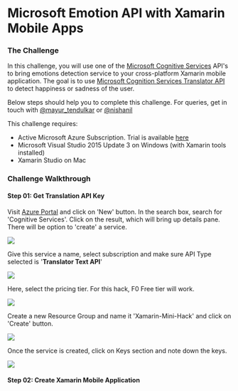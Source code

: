 # Microsoft Emotion API with Xamarin Mobile Apps #

### The Challenge ###

In this challenge, you will use one of the [Microsoft Cognitive Services](https://www.microsoft.com/cognitive-services) API's to bring emotions detection service to your cross-platform Xamarin mobile application. The goal is to use [Microsoft Cognition Services Translator API](https://www.microsoft.com/cognitive-services/en-us/translator-api) to detect happiness or sadness of the user. 

Below steps should help you to complete this challenge. For queries, get in touch with [@mayur_tendulkar](https://twitter.com/mayur_tendulkar) or [@nishanil](https://twitter.com/nishanil) 

This challenge requires:

* Active Microsoft Azure Subscription. Trial is available [here](https://azure.microsoft.com/en-in/free/)
* Microsoft Visual Studio 2015 Update 3 on Windows (with Xamarin tools installed)
* Xamarin Studio on Mac

### Challenge Walkthrough ###

#### Step 01: Get Translation API Key ####

Visit [Azure Portal](https://portal.azure.com/) and click on 'New' button. In the search box, search for 'Cognitive Services'. Click on the result, which will bring up details pane. There will be option to 'create' a service.

![](https://github.com/mayur-tendulkar/Mini-Hacks/raw/master/Emotion%20API/Images/01-Cognitive-Services-Creation.png)

Give this service a name, select subscription and make sure API Type selected is '**Translator Text API**' 

![](https://github.com/mayur-tendulkar/Mini-Hacks/raw/master/Emotion%20API/Images/02-Cognitive-Services-Emotion-API.png)

Here, select the pricing tier. For this hack, F0 Free tier will work.

![](https://github.com/mayur-tendulkar/Mini-Hacks/raw/master/Emotion%20API/Images/03-Cognitive-Services-Pricing-Tier.png)

Create a new Resource Group and name it 'Xamarin-Mini-Hack' and click on 'Create' button.

![](https://github.com/mayur-tendulkar/Mini-Hacks/raw/master/Emotion%20API/Images/04-Cognitive-Services-Resource-Group.png)

Once the service is created, click on Keys section and note down the keys.

![](https://github.com/mayur-tendulkar/Mini-Hacks/raw/master/Emotion%20API/Images/05-Cognitive-Services-Keys.png)

#### Step 02: Create Xamarin Mobile Application ####